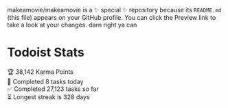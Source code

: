 makeamovie/makeamovie is a ✨ special ✨ repository because its `README.md` (this file) appears on your GitHub profile.
You can click the Preview link to take a look at your changes. darn right ya can

# Todoist Stats

<!-- TODO-IST:START -->
🏆  38,142 Karma Points           
🌸  Completed 8 tasks today           
✅  Completed 27,123 tasks so far           
⏳  Longest streak is 328 days
<!-- TODO-IST:END -->